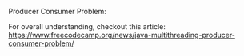 Producer Consumer Problem:

For overall understanding, checkout this article: https://www.freecodecamp.org/news/java-multithreading-producer-consumer-problem/
